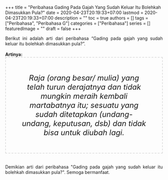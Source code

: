 +++
title = "Peribahasa Gading Pada Gajah Yang Sudah Keluar Itu Bolehkah Dimasukkan Pula?"
date = 2020-04-23T20:19:33+07:00
lastmod = 2020-04-23T20:19:33+07:00
description = ""
toc = true
authors = []
tags = ["Peribahasa", "Peribahasa G"]
categories = ["Peribahasa"]
series = []
featuredImage = ""
draft = false
+++

<div dir="ltr" style="text-align: left;" trbidi="on"><div style="text-align: justify;">Berikut ini adalah arti dari peribahasa “Gading pada gajah yang sudah keluar itu bolehkah dimasukkan pula?”.</div><br /><div style="text-align: justify;"><b>Artinya:</b></div><div style="border: 2px dashed #ddd; font-size: 24px; height: auto; margin: 0 auto; padding: 50px; text-align: center; width: auto;"><i>Raja (orang besar/ mulia) yang telah turun derajatnya dan tidak mungkin meraih kembali martabatnya itu; sesuatu yang sudah ditetapkan (undang-undang, keputusan, dsb) dan tidak bisa untuk diubah lagi.</i></div><br /><br /></div><div style="text-align: justify;">Demikian arti dari peribahasa "Gading pada gajah yang sudah keluar itu bolehkah dimasukkan pula?". Semoga bermanfaat.</div></div>
